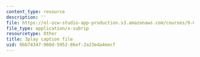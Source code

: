 ```yaml
---
content_type: resource
description: ''
file: https://ol-ocw-studio-app-production.s3.amazonaws.com/courses/9-00sc-introduction-to-psychology-fall-2011/0bb74347960d595286ef2a23eda4eecf_SFPPw6sDHEI.vtt
file_type: application/x-subrip
resourcetype: Other
title: 3play caption file
uid: 0bb74347-960d-5952-86ef-2a23eda4eecf
---
```

